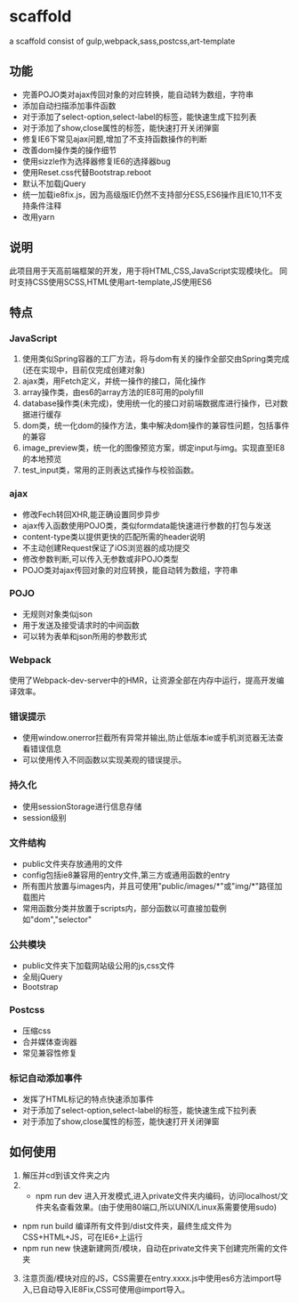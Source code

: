 # scaffold
a scaffold consist of gulp,webpack,sass,postcss,art-template

## 功能
- 完善POJO类对ajax传回对象的对应转换，能自动转为数组，字符串
- 添加自动扫描添加事件函数
- 对于添加了select-option,select-label的标签，能快速生成下拉列表
- 对于添加了show,close属性的标签，能快速打开关闭弹窗
- 修复IE6下常见ajax问题,增加了不支持函数操作的判断
- 改善dom操作类的操作细节
- 使用sizzle作为选择器修复IE6的选择器bug
- 使用Reset.css代替Bootstrap.reboot
- 默认不加载jQuery
- 统一加载ie8fix.js，因为高级版IE仍然不支持部分ES5,ES6操作且IE10,11不支持条件注释
- 改用yarn

## 说明
此项目用于天高前端框架的开发，用于将HTML,CSS,JavaScript实现模块化。
同时支持CSS使用SCSS,HTML使用art-template,JS使用ES6

## 特点
### JavaScript
1. 使用类似Spring容器的工厂方法，将与dom有关的操作全部交由Spring类完成(还在实现中，目前仅完成创建对象)
2. ajax类，用Fetch定义，并统一操作的接口，简化操作
3. array操作类，由es6的array方法的IE8可用的polyfill
4. database操作类(未完成)，使用统一化的接口对前端数据库进行操作，已对数据进行缓存
5. dom类，统一化dom的操作方法，集中解决dom操作的兼容性问题，包括事件的兼容
6. image_preview类，统一化的图像预览方案，绑定input与img。实现直至IE8的本地预览
7. test_input类，常用的正则表达式操作与校验函数。
### ajax
- 修改Fech转回XHR,能正确设置同步异步
- ajax传入函数使用POJO类，类似formdata能快速进行参数的打包与发送
- content-type类以提供更快的匹配所需的header说明
- 不主动创建Request保证了iOS浏览器的成功提交
- 修改参数判断,可以传入无参数或非POJO类型
- POJO类对ajax传回对象的对应转换，能自动转为数组，字符串
### POJO
- 无规则对象类似json
- 用于发送及接受请求时的中间函数
- 可以转为表单和json所用的参数形式

### Webpack
使用了Webpack-dev-server中的HMR，让资源全部在内存中运行，提高开发编译效率。
### 错误提示
- 使用window.onerror拦截所有异常并输出,防止低版本ie或手机浏览器无法查看错误信息
- 可以使用传入不同函数以实现美观的错误提示。
### 持久化
- 使用sessionStorage进行信息存储
- session级别
### 文件结构
- public文件夹存放通用的文件
- config包括ie8兼容用的entry文件,第三方或通用函数的entry
- 所有图片放置与images内，并且可使用"public/images/\*"或"img/\*"路径加载图片
- 常用函数分类并放置于scripts内，部分函数以可直接加载例如"dom","selector"
### 公共模块
- public文件夹下加载网站级公用的js,css文件
- 全局jQuery
- Bootstrap
### Postcss
- 压缩css
- 合并媒体查询器
- 常见兼容性修复
### 标记自动添加事件
- 发挥了HTML标记的特点快速添加事件
- 对于添加了select-option,select-label的标签，能快速生成下拉列表
- 对于添加了show,close属性的标签，能快速打开关闭弹窗

## 如何使用
1. 解压并cd到该文件夹之内
2. - npm run dev 进入开发模式,进入private文件夹内编码，访问localhost/文件夹名查看效果。(由于使用80端口,所以UNIX/Linux系需要使用sudo)
 - npm run build 编译所有文件到/dist文件夹，最终生成文件为CSS+HTML+JS，可在IE6+上运行
 - npm run new 快速新建网页/模块，自动在private文件夹下创建完所需的文件夹
3. 注意页面/模块对应的JS，CSS需要在entry.xxxx.js中使用es6方法import导入,已自动导入IE8Fix,CSS可使用@import导入。